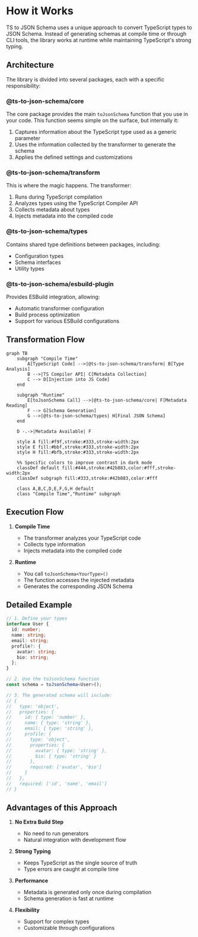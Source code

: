 # How it Works

TS to JSON Schema uses a unique approach to convert TypeScript types to JSON Schema. Instead of generating schemas at compile time or through CLI tools, the library works at runtime while maintaining TypeScript's strong typing.

## Architecture

The library is divided into several packages, each with a specific responsibility:

### @ts-to-json-schema/core

The core package provides the main `toJsonSchema` function that you use in your code. This function seems simple on the surface, but internally it:

1. Captures information about the TypeScript type used as a generic parameter
2. Uses the information collected by the transformer to generate the schema
3. Applies the defined settings and customizations

### @ts-to-json-schema/transform

This is where the magic happens. The transformer:

1. Runs during TypeScript compilation
2. Analyzes types using the TypeScript Compiler API
3. Collects metadata about types
4. Injects metadata into the compiled code

### @ts-to-json-schema/types

Contains shared type definitions between packages, including:

- Configuration types
- Schema interfaces
- Utility types

### @ts-to-json-schema/esbuild-plugin

Provides ESBuild integration, allowing:

- Automatic transformer configuration
- Build process optimization
- Support for various ESBuild configurations

## Transformation Flow

```mermaid
graph TB
    subgraph "Compile Time"
        A[TypeScript Code] -->|@ts-to-json-schema/transform| B[Type Analysis]
        B -->|TS Compiler API| C[Metadata Collection]
        C --> D[Injection into JS Code]
    end

    subgraph "Runtime"
        E[toJsonSchema Call] -->|@ts-to-json-schema/core| F[Metadata Reading]
        F --> G[Schema Generation]
        G -->|@ts-to-json-schema/types| H[Final JSON Schema]
    end

    D -.->|Metadata Available| F

    style A fill:#f9f,stroke:#333,stroke-width:2px
    style E fill:#bbf,stroke:#333,stroke-width:2px
    style H fill:#bfb,stroke:#333,stroke-width:2px
    
    %% Specific colors to improve contrast in dark mode
    classDef default fill:#444,stroke:#42b883,color:#fff,stroke-width:2px
    classDef subgraph fill:#333,stroke:#42b883,color:#fff
    
    class A,B,C,D,E,F,G,H default
    class "Compile Time","Runtime" subgraph
```

## Execution Flow

1. **Compile Time**
   - The transformer analyzes your TypeScript code
   - Collects type information
   - Injects metadata into the compiled code

2. **Runtime**
   - You call `toJsonSchema<YourType>()`
   - The function accesses the injected metadata
   - Generates the corresponding JSON Schema

## Detailed Example

```typescript
// 1. Define your types
interface User {
  id: number;
  name: string;
  email: string;
  profile?: {
    avatar: string;
    bio: string;
  };
}

// 2. Use the toJsonSchema function
const schema = toJsonSchema<User>();

// 3. The generated schema will include:
// {
//   type: 'object',
//   properties: {
//     id: { type: 'number' },
//     name: { type: 'string' },
//     email: { type: 'string' },
//     profile: {
//       type: 'object',
//       properties: {
//         avatar: { type: 'string' },
//         bio: { type: 'string' }
//       },
//       required: ['avatar', 'bio']
//     }
//   },
//   required: ['id', 'name', 'email']
// }
```

## Advantages of this Approach

1. **No Extra Build Step**
   - No need to run generators
   - Natural integration with development flow

2. **Strong Typing**
   - Keeps TypeScript as the single source of truth
   - Type errors are caught at compile time

3. **Performance**
   - Metadata is generated only once during compilation
   - Schema generation is fast at runtime

4. **Flexibility**
   - Support for complex types
   - Customizable through configurations 